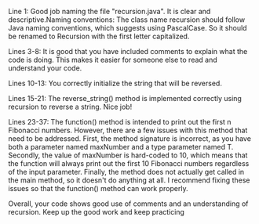 Line 1: Good job naming the file "recursion.java". It is clear and descriptive.Naming conventions: The class name recursion should follow Java naming conventions, which suggests using PascalCase. So it should be renamed to Recursion with the first letter capitalized.

Lines 3-8: It is good that you have included comments to explain what the code is doing. This makes it easier for someone else to read and understand your code.

Lines 10-13: You correctly initialize the string that will be reversed.

Lines 15-21: The reverse_string() method is implemented correctly using recursion to reverse a string. Nice job!

Lines 23-37: The function() method is intended to print out the first n Fibonacci numbers. However, there are a few issues with this method that need to be addressed. First, the method signature is incorrect, as you have both a parameter named maxNumber and a type parameter named T. Secondly, the value of maxNumber is hard-coded to 10, which means that the function will always print out the first 10 Fibonacci numbers regardless of the input parameter. Finally, the method does not actually get called in the main method, so it doesn't do anything at all. I recommend fixing these issues so that the function() method can work properly.

Overall, your code shows good use of comments and an understanding of recursion. Keep up the good work and keep practicing